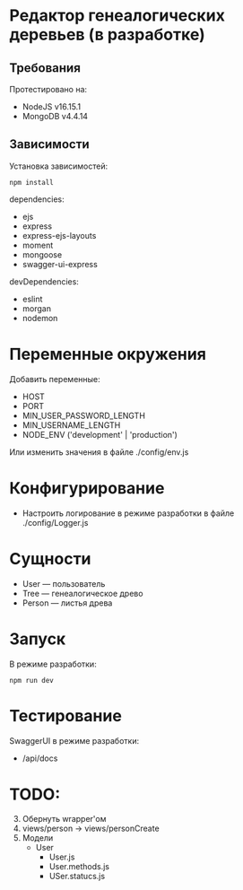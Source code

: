 # Редактор генеалогических деревьев (в разработке)

## Требования

Протестировано на:

* NodeJS v16.15.1
* MongoDB v4.4.14

## Зависимости

Установка зависимостей:

```
npm install
```

dependencies:
* ejs
* express
* express-ejs-layouts
* moment
* mongoose
* swagger-ui-express

devDependencies:
* eslint
* morgan
* nodemon

# Переменные окружения

Добавить переменные:
* HOST
* PORT
* MIN_USER_PASSWORD_LENGTH
* MIN_USERNAME_LENGTH
* NODE_ENV ('development' | 'production')

Или изменить значения в файле ./config/env.js

# Конфигурирование

* Настроить логирование в режиме разработки в файле ./config/Logger.js

# Сущности

* User — пользователь
* Tree — генеалогическое древо
* Person — листья древа

# Запуск

В режиме разработки:

```
npm run dev
```

# Тестирование

SwaggerUI в режиме разработки:
* /api/docs

# TODO:

3. Обернуть wrapper'ом
4. views/person -> views/personCreate
5. Модели
    * User
        * User.js
        * User.methods.js
        * USer.statucs.js